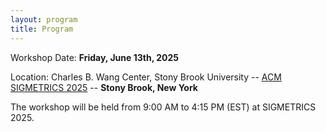 ```yaml
---
layout: program
title: Program
---
```


<!-- The main categories (or tracks) of the different talks as well as their coloring can be adapted in the `_config.yml` file under `conference.talks.main_categories`. See also the [Talk Settings](https://github.com/DigitaleGesellschaft/jekyll-theme-conference/#talk-settings-main-categories) section of the theme's README file. -->

Workshop Date: **Friday, June 13th, 2025**

Location: Charles B. Wang Center, Stony Brook University -- [ACM SIGMETRICS 2025](https://www.sigmetrics.org/sigmetrics2025/index.html) -- **Stony Brook, New York**

The workshop will be held from 9:00 AM to 4:15 PM (EST) at SIGMETRICS 2025.
